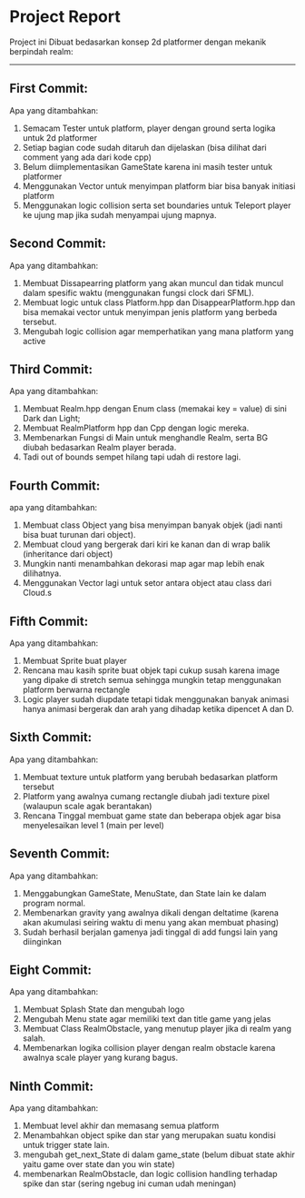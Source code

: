 # Project Report

Project ini Dibuat bedasarkan konsep 2d platformer dengan mekanik berpindah realm:
<hr>

## First Commit:
Apa yang ditambahkan:
1. Semacam Tester untuk platform, player dengan ground serta logika untuk 2d platformer
2. Setiap bagian code sudah ditaruh dan dijelaskan (bisa dilihat dari comment yang ada dari kode cpp)
3. Belum diimplementasikan GameState karena ini masih tester untuk platformer
4. Menggunakan Vector untuk menyimpan platform biar bisa banyak initiasi platform
5. Menggunakan logic collision serta set boundaries untuk Teleport player ke ujung map jika sudah menyampai ujung mapnya.

## Second Commit:
Apa yang ditambahkan:
1. Membuat Dissapearring platform yang akan muncul dan tidak muncul dalam spesific waktu (menggunakan fungsi clock dari SFML).
2. Membuat logic untuk class Platform.hpp dan DisappearPlatform.hpp dan bisa memakai vector untuk menyimpan jenis platform yang berbeda tersebut.
3. Mengubah logic collision agar memperhatikan yang mana platform yang active

## Third Commit:
Apa yang ditambahkan:
1. Membuat Realm.hpp dengan Enum class (memakai key = value) di sini Dark dan Light;
2. Membuat RealmPlatform hpp dan Cpp dengan logic mereka.
3. Membenarkan Fungsi di Main untuk menghandle Realm, serta BG diubah bedasarkan Realm player berada. 
4. Tadi out of bounds sempet hilang tapi udah di restore lagi.

## Fourth Commit:
apa yang ditambahkan:
1. Membuat class Object yang bisa menyimpan banyak objek (jadi nanti bisa buat turunan dari object).
2. Membuat cloud yang bergerak dari kiri ke kanan dan di wrap balik (inheritance dari object)
3. Mungkin nanti menambahkan dekorasi map agar map lebih enak dilihatnya.
4. Menggunakan Vector lagi untuk setor antara object atau class dari Cloud.s

## Fifth Commit:
Apa yang ditambahkan:
1. Membuat Sprite buat player
2. Rencana mau kasih sprite buat objek tapi cukup susah karena image yang dipake di stretch semua sehingga mungkin tetap menggunakan platform berwarna rectangle
3. Logic player sudah diupdate tetapi tidak menggunakan banyak animasi hanya animasi bergerak dan arah yang dihadap ketika dipencet A dan D.


## Sixth Commit:
Apa yang ditambahkan:
1. Membuat texture untuk platform yang berubah bedasarkan platform tersebut
2. Platform yang awalnya cumang rectangle diubah jadi texture pixel (walaupun scale agak berantakan)
3. Rencana Tinggal membuat game state dan beberapa objek agar bisa menyelesaikan level 1 (main per level)

## Seventh Commit:
Apa yang ditambahkan:
1. Menggabungkan GameState, MenuState, dan State lain ke dalam program normal.
2. Membenarkan gravity yang awalnya dikali dengan deltatime (karena akan akumulasi seiring waktu di menu yang akan membuat phasing)
3. Sudah berhasil berjalan gamenya jadi tinggal di add fungsi lain yang diinginkan

## Eight Commit:
Apa yang ditambahkan:
1. Membuat Splash State dan mengubah logo 
2. Mengubah Menu state agar memiliki text dan title game yang jelas
3. Membuat Class RealmObstacle, yang menutup player jika di realm yang salah.
4. Membenarkan logika collision player dengan realm obstacle karena awalnya scale player yang kurang bagus.

## Ninth Commit:
Apa yang ditambahkan:
1. Membuat level akhir dan memasang semua platform
2. Menambahkan object spike dan star yang merupakan suatu kondisi untuk trigger state lain.
3. mengubah get_next_State di dalam game_state (belum dibuat state akhir yaitu game over state dan you win state)
4. membenarkan RealmObstacle, dan logic collision handling terhadap spike dan star (sering ngebug ini cuman udah meningan)